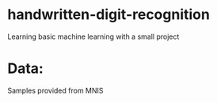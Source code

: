# handwritten-digit-recognition
Learning basic machine learning with a small project

# Data:
Samples provided from MNIS
